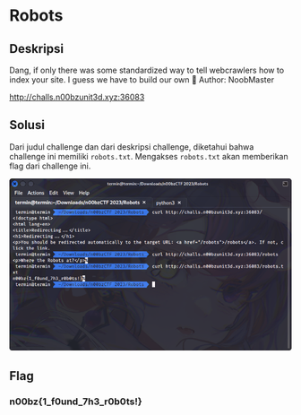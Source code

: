 # Robots

## Deskripsi
Dang, if only there was some standardized way to tell webcrawlers how to index your site. I guess we have to build our own :shrug: Author: NoobMaster

http://challs.n00bzunit3d.xyz:36083 

## Solusi
Dari judul challenge dan dari deskripsi challenge, diketahui bahwa challenge ini memiliki `robots.txt`. 
Mengakses `robots.txt` akan memberikan flag dari challenge ini.

![Flag](./flag.png)

## Flag
### n00bz{1_f0und_7h3_r0b0ts!}